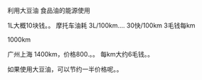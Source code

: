 利用大豆油 食品油的能源使用


1L大概10块钱。。
摩托车油耗 3L/100km....    30快/100km     3毛钱每km

1000km 

广州上海 1400km，价格800.。。 每km大约6毛钱。。

如果使用大豆油，可以节约一半价格呢。。
